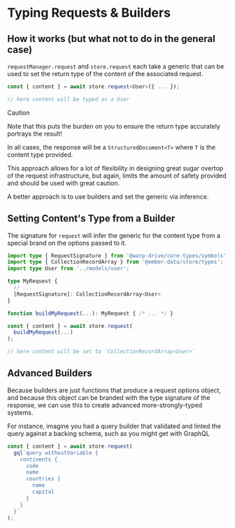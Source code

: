 # Typing Requests & Builders

## How it works (but what not to do in the general case)

`requestManager.request` and `store.request` each take a generic that can be used to set
the return type of the content of the associated request.

```ts
const { content } = await store.request<User>({ ... });

// here content will be typed as a User
```

> [!CAUTION]
> Note that this puts the burden on you to ensure the return type accurately portrays the result!

In all cases, the response will be a `StructuredDocument<T>` where `T` is the content type provided.

This approach allows for a lot of flexibility in designing great sugar overtop of the request infrastructure, but again, limits the amount of safety provided and should be used with great caution.

A better approach is to use builders and set the generic via inference.

## Setting Content's Type from a Builder

The signature for `request` will infer the generic for the content type from a special brand on the options passed to it.

```ts
import type { RequestSignature } from '@warp-drive/core-types/symbols';
import type { CollectionRecordArray } from '@ember-data/store/types';
import type User from '../models/user';

type MyRequest {
  // ...
  [RequestSignature]: CollectionRecordArray<User>
}

function buildMyRequest(...): MyRequest { /* ... */ }

const { content } = await store.request(
  buildMyRequest(...)
);

// here content will be set to `CollectionRecordArray<User>`
```

## Advanced Builders

Because builders are just functions that produce a request options object, and because this object can be branded with
the type signature of the response, we can use this to create
advanced more-strongly-typed systems.

For instance, imagine you had a query builder that validated
and linted the query against a backing schema, such as you might
get with GraphQL

```ts
const { content } = await store.request(
  gql`query withoutVariable {
    continents {
      code
      name
      countries {
        name
        capital
      }
    }
  }`
);
```
